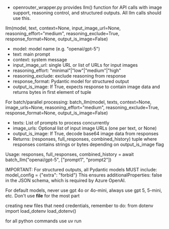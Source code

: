 - openrouter_wrapper.py provides llm() function for API calls with image support, reasoning control, and structured outputs. All llm calls should use this.

llm(model, text, context=None, input_image_url=None, reasoning_effort="medium", reasoning_exclude=True, response_format=None, output_is_image=False)
- model: model name (e.g. "openai/gpt-5")
- text: main prompt
- context: system message
- input_image_url: single URL or list of URLs for input images
- reasoning_effort: "minimal"|"low"|"medium"|"high"
- reasoning_exclude: exclude reasoning from response
- response_format: Pydantic model for structured output
- output_is_image: If True, expects response to contain image data and returns bytes in first element of tuple

For batch/parallel processing:
batch_llm(model, texts, context=None, image_urls=None, reasoning_effort="medium", reasoning_exclude=True, response_format=None, output_is_image=False)
- texts: List of prompts to process concurrently
- image_urls: Optional list of input image URLs (one per text, or None)
- output_is_image: If True, decode base64 image data from responses
- Returns: (responses, full_responses, combined_history) tuple where responses contains strings or bytes depending on output_is_image flag

Usage: responses, full_responses, combined_history = await batch_llm("openai/gpt-5", ["prompt1", "prompt2"])

IMPORTANT: For structured outputs, all Pydantic models MUST include:
model_config = {"extra": "forbid"}
This ensures additionalProperties: false in the JSON schema, which is required by Azure OpenAI.

For default models, never use gpt 4o or 4o-mini, always use gpt 5, 5-mini, etc.
Don't use __file__ for the most part

creating new files that need credentials, remember to do:
from dotenv import load_dotenv
load_dotenv()

for all python commands use uv run 
